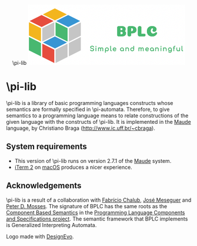 <p align="center">
\pi-lib
<img src="./logo/logo-cropped.png">
</p>

# \pi-lib
\pi-lib is a library of basic programming languages constructs whose semantics are formally specified in \pi-automata. Therefore, to give semantics to a programming language means to relate constructions of the given language with the constructs of \pi-lib. It is implemented in the [Maude](http://maude.cs.uiuc.edu) language, by Christiano Braga (<http://www.ic.uff.br/~cbraga>).

## System requirements

* This version of \pi-lib runs on version 2.7.1 of the [Maude](http://maude.cs.uiuc.edu) system. 
* [iTerm 2](https://www.iterm2.com) on [macOS](https://www.apple.com/br/macos/) produces a nicer experience.

## Acknowledgements

\pi-lib is a result of a collaboration with [Fabrício Chalub](http://fcbr.github.io), [José Meseguer](https://dblp.uni-trier.de/pers/hd/m/Meseguer:Jos=eacute=) and [Peter D. Mosses](http://www.cs.swan.ac.uk/~cspdm/). The signature of BPLC has the same roots as the [Component Based Semantics](https://plancomps.csle.cs.rhul.ac.uk/taosd2015/) in the [Programming Language Components and Specifications project](https://plancomps.csle.cs.rhul.ac.uk/). The semantic framework that BPLC implements is Generalized Interpreting Automata.

<div>Logo made with <a href="https://www.designevo.com/" title="Free Online Logo Maker">DesignEvo</a>.</div>

